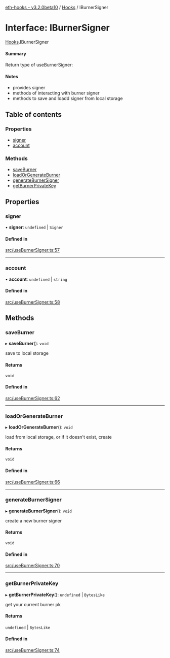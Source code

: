 [eth-hooks - v3.2.0beta10](../README.md) / [Hooks](../modules/Hooks.md) / IBurnerSigner

# Interface: IBurnerSigner

[Hooks](../modules/Hooks.md).IBurnerSigner

#### Summary
Return type of useBurnerSigner:

#### Notes
- provides signer
- methods of interacting with burner signer
- methods to save and loadd signer from local storage

## Table of contents

### Properties

- [signer](Hooks.IBurnerSigner.md#signer)
- [account](Hooks.IBurnerSigner.md#account)

### Methods

- [saveBurner](Hooks.IBurnerSigner.md#saveburner)
- [loadOrGenerateBurner](Hooks.IBurnerSigner.md#loadorgenerateburner)
- [generateBurnerSigner](Hooks.IBurnerSigner.md#generateburnersigner)
- [getBurnerPrivateKey](Hooks.IBurnerSigner.md#getburnerprivatekey)

## Properties

### signer

• **signer**: `undefined` \| `Signer`

#### Defined in

[src/useBurnerSigner.ts:57](https://github.com/scaffold-eth/eth-hooks/blob/be00c69/src/useBurnerSigner.ts#L57)

___

### account

• **account**: `undefined` \| `string`

#### Defined in

[src/useBurnerSigner.ts:58](https://github.com/scaffold-eth/eth-hooks/blob/be00c69/src/useBurnerSigner.ts#L58)

## Methods

### saveBurner

▸ **saveBurner**(): `void`

save to local storage

#### Returns

`void`

#### Defined in

[src/useBurnerSigner.ts:62](https://github.com/scaffold-eth/eth-hooks/blob/be00c69/src/useBurnerSigner.ts#L62)

___

### loadOrGenerateBurner

▸ **loadOrGenerateBurner**(): `void`

load from local storage, or if it doesn't exist, create

#### Returns

`void`

#### Defined in

[src/useBurnerSigner.ts:66](https://github.com/scaffold-eth/eth-hooks/blob/be00c69/src/useBurnerSigner.ts#L66)

___

### generateBurnerSigner

▸ **generateBurnerSigner**(): `void`

create a new burner signer

#### Returns

`void`

#### Defined in

[src/useBurnerSigner.ts:70](https://github.com/scaffold-eth/eth-hooks/blob/be00c69/src/useBurnerSigner.ts#L70)

___

### getBurnerPrivateKey

▸ **getBurnerPrivateKey**(): `undefined` \| `BytesLike`

get your current burner pk

#### Returns

`undefined` \| `BytesLike`

#### Defined in

[src/useBurnerSigner.ts:74](https://github.com/scaffold-eth/eth-hooks/blob/be00c69/src/useBurnerSigner.ts#L74)
